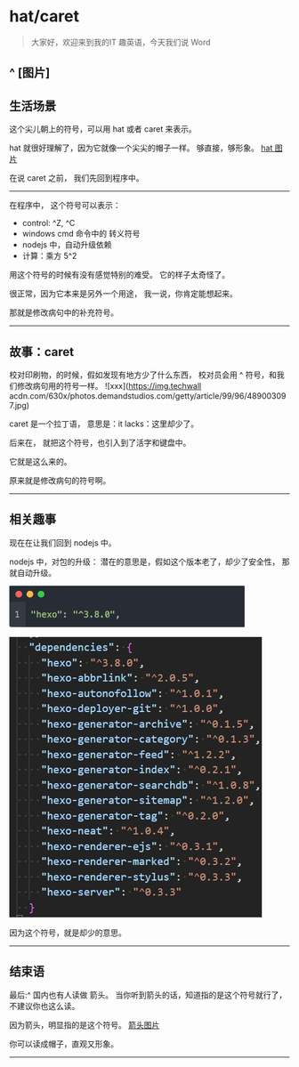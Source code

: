 # hat/caret
> 大家好，欢迎来到我的IT 趣英语，今天我们说 Word

^
[图片]
---
## 生活场景
这个尖儿朝上的符号，可以用 hat 或者 caret 来表示。

hat 就很好理解了，因为它就像一个尖尖的帽子一样。
够直接，够形象。
[hat 图片]()

在说 caret 之前， 我们先回到程序中。

---
在程序中，
这个符号可以表示：
- control: ^Z, ^C
- windows cmd 命令中的 转义符号
- nodejs 中，自动升级依赖
- 计算：乘方 5^2

用这个符号的时候有没有感觉特别的难受。
它的样子太奇怪了。

很正常，因为它本来是另外一个用途，
我一说，你肯定能想起来。

那就是修改病句中的补充符号。

---
## 故事：caret
校对印刷物，的时候，假如发现有地方少了什么东西，
校对员会用 ^ 符号，和我们修改病句用的符号一样。
![xxx](https://img.techwall acdn.com/630x/photos.demandstudios.com/getty/article/99/96/489003097.jpg)

caret 是一个拉丁语，
意思是：it lacks：这里却少了。

后来在，
就把这个符号，也引入到了活字和键盘中。

它就是这么来的。

原来就是修改病句的符号啊。

---
## 相关趣事
现在在让我们回到 nodejs 中。

nodejs 中，对包的升级：
潜在的意思是，假如这个版本老了，却少了安全性，
那就自动升级。

![xxx](https://raw.githubusercontent.com/wangtiejun001/images_markdown/master/uPic/2022-05-01%20at%2016.13.png)

![xx](https://raw.githubusercontent.com/wangtiejun001/images_markdown/master/uPic/JOPGf1.jpg)

因为这个符号，就是却少的意思。

---
## 结束语

最后:^ 国内也有人读做 箭头。
当你听到箭头的话，知道指的是这个符号就行了，
不建议你也这么读。

因为箭头，明显指的是这个符号。 
[箭头图片]()

你可以读成帽子，直观又形象。

---
